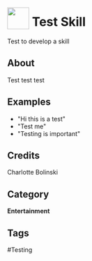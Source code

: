# <img src="https://raw.githack.com/FortAwesome/Font-Awesome/master/svgs/solid/robot.svg" card_color="#22A7F0" width="50" height="50" style="vertical-align:bottom"/> Test Skill
Test to develop a skill

## About
Test test test

## Examples
* "Hi this is a test"
* "Test me"
* "Testing is important"

## Credits
Charlotte Bolinski

## Category
**Entertainment**

## Tags
#Testing

